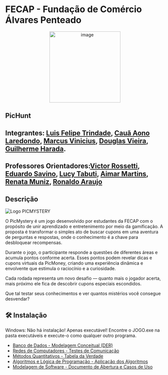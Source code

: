 # FECAP - Fundação de Comércio Álvares Penteado

<p align="center">
  <img width="225" height="225" alt="image" src="https://github.com/user-attachments/assets/7da25d1a-ff55-468d-bf16-9a56e42ee9d7" />

## PicHunt

## Integrantes: [Luis Felipe Trindade](#), [Cauã Aono Laredondo](#), [Marcus Vinicius](#), [Douglas Vieira](#), [Guilherme Harada](#).

## Professores Orientadores:[Victor Rossetti](#), [Eduardo Savino](#), [Lucy Tabuti](#),  [Aimar Martins](#), [Renata Muniz](#), [Ronaldo Araujo](#)

## Descrição
![Logo PICMYSTERY](https://github.com/user-attachments/assets/8ef3ee2f-064d-4353-b324-da5be77aa7c9)

O PicMystery é um jogo desenvolvido por estudantes da FECAP com o propósito de unir aprendizado e entretenimento por meio da gamificação.
A proposta é transformar o simples ato de buscar cupons em uma aventura de perguntas e respostas, onde o conhecimento é a chave para desbloquear recompensas.

Durante o jogo, o participante responde a questões de diferentes áreas e acumula pontos conforme acerta.
Esses pontos podem revelar dicas e cupons virtuais da PicMoney, criando uma experiência dinâmica e envolvente que estimula o raciocínio e a curiosidade.

Cada rodada representa um novo desafio — quanto mais o jogador acerta, mais próximo ele fica de descobrir cupons especiais escondidos.

Que tal testar seus conhecimentos e ver quantos mistérios você consegue desvendar?

## 🛠 Instalação
Windows:
Não há instalação! Apenas executável! Encontre o JOGO.exe na pasta executáveis e execute-o como qualquer outro programa.


- [Banco de Dados - Modelagem Conceitual (DER)](./BD/README.md)
- [Redes de Computadores - Testes de Comunicação](./Redes/README.md)
- [Métodos Quantitativos - Tabela da Verdade](./Metodos_Quantitativos/Tabela_Verdade.pdf)
- [Algoritmos e Lógica de Programação - Aplicação dos Algoritmos](./Algoritmos/Algoritmos_PicMoney.pdf)
- [Modelagem de Software - Documento de Abertura e Casos de Uso](./Modelagem_Software/Documento_Modelagem.pdf)




